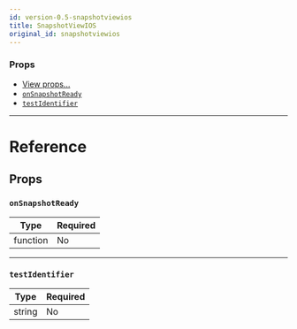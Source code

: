 ```yaml
---
id: version-0.5-snapshotviewios
title: SnapshotViewIOS
original_id: snapshotviewios
---
```


### Props

* [View props...](view.md#props)
* [`onSnapshotReady`](snapshotviewios.md#onsnapshotready)
* [`testIdentifier`](snapshotviewios.md#testidentifier)

---

# Reference

## Props

### `onSnapshotReady`

| Type     | Required |
| -------- | -------- |
| function | No       |

---

### `testIdentifier`

| Type   | Required |
| ------ | -------- |
| string | No       |
